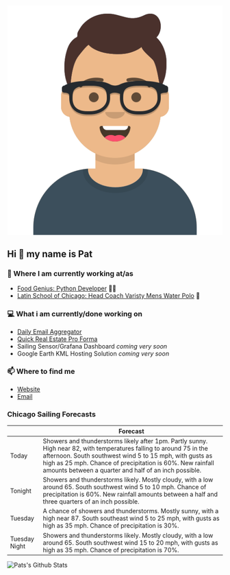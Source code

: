 [![Social banner for p-j-falconer](https://raw.githubusercontent.com/P-J-FALCONER/P-J-FALCONER/master/assets/avataaars.svg)](https://patfalconer.com/)
## Hi :wave: my name is Pat

### 💼 Where I am currently working at/as
- [Food Genius: Python Developer](https://getfoodgenius.com/) 🍔🐍
- [Latin School of Chicago: Head Coach Varisty Mens Water Polo](https://www.latinschool.org/) 🤽


### 💻 What i am currently/done working on
 - [Daily Email Aggregator](https://github.com/P-J-FALCONER/dott_daily_mail)
 - [Quick Real Estate Pro Forma](https://github.com/P-J-FALCONER/henry)
 - Sailing Sensor/Grafana Dashboard *coming very soon*
 - Google Earth KML Hosting Solution *coming very soon*

### 📫 Where to find me
 - [Website](https://patfalconer.com/)
 - [Email](mailto:patrick.j.falconer@gmail.com)


### Chicago Sailing Forecasts
|   | Forecast  |
|---|---|
| Today | Showers and thunderstorms likely after 1pm. Partly sunny. High near 82, with temperatures falling to around 75 in the afternoon. South southwest wind 5 to 15 mph, with gusts as high as 25 mph. Chance of precipitation is 60%. New rainfall amounts between a quarter and half of an inch possible. |
| Tonight | Showers and thunderstorms likely. Mostly cloudy, with a low around 65. South southwest wind 5 to 10 mph. Chance of precipitation is 60%. New rainfall amounts between a half and three quarters of an inch possible. |
| Tuesday | A chance of showers and thunderstorms. Mostly sunny, with a high near 87. South southeast wind 5 to 25 mph, with gusts as high as 35 mph. Chance of precipitation is 30%. |
| Tuesday Night | Showers and thunderstorms likely. Mostly cloudy, with a low around 65. South southwest wind 15 to 20 mph, with gusts as high as 35 mph. Chance of precipitation is 70%. |

![Pats's Github Stats](https://github-readme-stats.vercel.app/api?username=p-j-falconer&show_icons=true&theme=radical)
